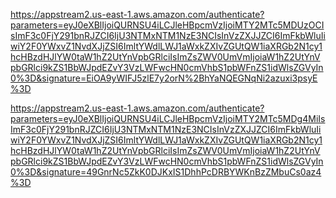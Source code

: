 https://appstream2.us-east-1.aws.amazon.com/authenticate?parameters=eyJ0eXBlIjoiQURNSU4iLCJleHBpcmVzIjoiMTY2MTc5MDUzOCIsImF3c0FjY291bnRJZCI6IjU3NTMxNTM1NzE3NCIsInVzZXJJZCI6ImFkbWluIiwiY2F0YWxvZ1NvdXJjZSI6ImltYWdlLWJ1aWxkZXIvZGUtQW1iaXRGb2N1cy1hcHBzdHJlYW0taW1hZ2UtYnVpbGRlciIsImZsZWV0UmVmIjoiaW1hZ2UtYnVpbGRlci9kZS1BbWJpdEZvY3VzLWFwcHN0cmVhbS1pbWFnZS1idWlsZGVyIn0%3D&signature=EiOA9yWIFJ5zlE7y2orN%2BhYaNQEGNqNi2azuxi3psyE%3D

https://appstream2.us-east-1.aws.amazon.com/authenticate?parameters=eyJ0eXBlIjoiQURNSU4iLCJleHBpcmVzIjoiMTY2MTc5MDg4MiIsImF3c0FjY291bnRJZCI6IjU3NTMxNTM1NzE3NCIsInVzZXJJZCI6ImFkbWluIiwiY2F0YWxvZ1NvdXJjZSI6ImltYWdlLWJ1aWxkZXIvZGUtQW1iaXRGb2N1cy1hcHBzdHJlYW0taW1hZ2UtYnVpbGRlciIsImZsZWV0UmVmIjoiaW1hZ2UtYnVpbGRlci9kZS1BbWJpdEZvY3VzLWFwcHN0cmVhbS1pbWFnZS1idWlsZGVyIn0%3D&signature=49GnrNc5ZkK0DJKxIS1DhhPcDRBYWKnBzZMbuCs0az4%3D
